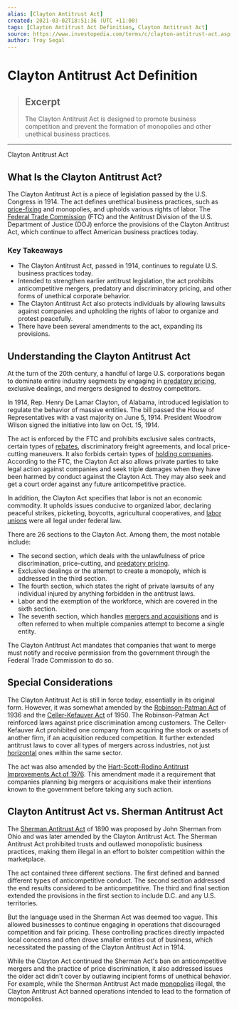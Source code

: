 ```yaml
---
alias: [Clayton Antitrust Act]
created: 2021-03-02T18:51:36 (UTC +11:00)
tags: [Clayton Antitrust Act Definition, Clayton Antitrust Act]
source: https://www.investopedia.com/terms/c/clayton-antitrust-act.asp
author: Troy Segal
---
```


# Clayton Antitrust Act Definition

> ## Excerpt
> The Clayton Antitrust Act is designed to promote business competition and prevent the formation of monopolies and other unethical business practices.

---

Clayton Antitrust Act
## What Is the Clayton Antitrust Act?

The Clayton Antitrust Act is a piece of legislation passed by the U.S. Congress in 1914. The act defines unethical business practices, such as [price-fixing](https://www.investopedia.com/terms/p/pricefixing.asp) and monopolies, and upholds various rights of labor. The [Federal Trade Commission](https://www.investopedia.com/terms/f/ftc.asp) (FTC) and the Antitrust Division of the U.S. Department of Justice (DOJ) enforce the provisions of the Clayton Antitrust Act, which continue to affect American business practices today.

### Key Takeaways

-   The Clayton Antitrust Act, passed in 1914, continues to regulate U.S. business practices today.
-   Intended to strengthen earlier antitrust legislation, the act prohibits anticompetitive mergers, predatory and discriminatory pricing, and other forms of unethical corporate behavior.
-   The Clayton Antitrust Act also protects individuals by allowing lawsuits against companies and upholding the rights of labor to organize and protest peacefully.
-   There have been several amendments to the act, expanding its provisions.

## Understanding the Clayton Antitrust Act

At the turn of the 20th century, a handful of large U.S. corporations began to dominate entire industry segments by engaging in [predatory pricing](https://www.investopedia.com/terms/p/predatory-pricing.asp), exclusive dealings, and mergers designed to destroy competitors.

In 1914, Rep. Henry De Lamar Clayton, of Alabama, introduced legislation to regulate the behavior of massive entities. The bill passed the House of Representatives with a vast majority on June 5, 1914. President Woodrow Wilson signed the initiative into law on Oct. 15, 1914.

The act is enforced by the FTC and prohibits exclusive sales contracts, certain types of [rebates](https://www.investopedia.com/terms/r/rebate.asp), discriminatory freight agreements, and local price-cutting maneuvers. It also forbids certain types of [holding companies](https://www.investopedia.com/terms/h/holdingcompany.asp). According to the FTC, the Clayton Act also allows private parties to take legal action against companies and seek triple damages when they have been harmed by conduct against the Clayton Act. They may also seek and get a court order against any future anticompetitive practice.

In addition, the Clayton Act specifies that labor is not an economic commodity. It upholds issues conducive to organized labor, declaring peaceful strikes, picketing, boycotts, agricultural cooperatives, and [labor unions](https://www.investopedia.com/terms/l/labor-union.asp) were all legal under federal law.

There are 26 sections to the Clayton Act. Among them, the most notable include:

-   The second section, which deals with the unlawfulness of price discrimination, price-cutting, and [predatory pricing](https://www.investopedia.com/terms/p/predatory-pricing.asp). 
-   Exclusive dealings or the attempt to create a monopoly, which is addressed in the third section. 
-   The fourth section, which states the right of private lawsuits of any individual injured by anything forbidden in the antitrust laws.
-   Labor and the exemption of the workforce, which are covered in the sixth section.
-   The seventh section, which handles [mergers and acquisitions](https://www.investopedia.com/terms/m/mergersandacquisitions.asp) and is often referred to when multiple companies attempt to become a single entity.

The Clayton Antitrust Act mandates that companies that want to merge must notify and receive permission from the government through the Federal Trade Commission to do so.

## Special Considerations

The Clayton Antitrust Act is still in force today, essentially in its original form. However, it was somewhat amended by the [Robinson-Patman Act](https://www.investopedia.com/terms/r/robinson-patman-act.asp) of 1936 and the [Celler-Kefauver Act](https://www.investopedia.com/terms/c/the-celler-kefauver-act.asp) of 1950. The Robinson-Patman Act reinforced laws against price discrimination among customers. The Celler-Kefauver Act prohibited one company from acquiring the stock or assets of another firm, if an acquisition reduced competition. It further extended antitrust laws to cover all types of mergers across industries, not just [horizontal](https://www.investopedia.com/terms/h/horizontalmerger.asp) ones within the same sector.

The act was also amended by the [Hart-Scott-Rodino Antitrust Improvements Act of 1976](https://www.investopedia.com/terms/h/hart-scott-rodino-antitrust-improvements-act-of-1976.asp). This amendment made it a requirement that companies planning big mergers or acquisitions make their intentions known to the government before taking any such action.

## Clayton Antitrust Act vs. Sherman Antitrust Act

The [Sherman Antitrust Act](https://www.investopedia.com/terms/s/sherman-antiturst-act.asp) of 1890 was proposed by John Sherman from Ohio and was later amended by the Clayton Antitrust Act. The Sherman Antitrust Act prohibited trusts and outlawed monopolistic business practices, making them illegal in an effort to bolster competition within the marketplace.

The act contained three different sections. The first defined and banned different types of anticompetitive conduct. The second section addressed the end results considered to be anticompetitive. The third and final section extended the provisions in the first section to include D.C. and any U.S. territories.

But the language used in the Sherman Act was deemed too vague. This allowed businesses to continue engaging in operations that discouraged competition and fair pricing. These controlling practices directly impacted local concerns and often drove smaller entities out of business, which necessitated the passing of the Clayton Antitrust Act in 1914.

While the Clayton Act continued the Sherman Act's ban on anticompetitive mergers and the practice of price discrimination, it also addressed issues the older act didn't cover by outlawing incipient forms of unethical behavior. For example, while the Sherman Antitrust Act made [monopolies](https://www.investopedia.com/terms/m/monopoly.asp) illegal, the Clayton Antitrust Act banned operations intended to lead to the formation of monopolies.

